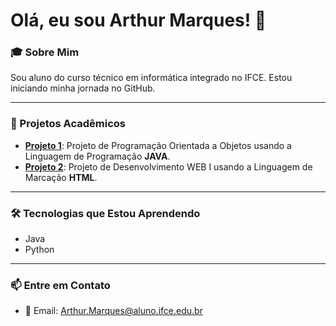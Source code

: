 # Olá, eu sou Arthur Marques! 👋

### 🎓 Sobre Mim
Sou aluno do curso técnico em informática integrado no IFCE. Estou iniciando minha jornada no GitHub.

---

### 🚀 Projetos Acadêmicos
- **[Projeto 1](https://github.com/arthurmarques2008/CTI-P7-POO-20242-LISTA01)**: Projeto de Programação Orientada a Objetos usando a Linguagem de Programação **JAVA**.
- **[Projeto 2](https://github.com/arthurmarques2008/Atividades-WEB-I-HTML)**: Projeto de Desenvolvimento WEB I usando a Linguagem de Marcação **HTML**.

---

### 🛠️ Tecnologias que Estou Aprendendo
- Java 
- Python

---

### 📫 Entre em Contato
- 📧 Email: [Arthur.Marques@aluno.ifce.edu.br](mailto:Arthur.Marques@aluno.ifce.edu.br)
